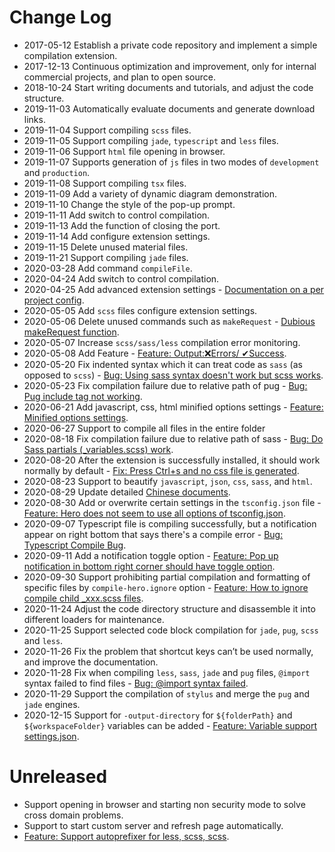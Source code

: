 # Change Log

- 2017-05-12 Establish a private code repository and implement a simple compilation extension.
- 2017-12-13 Continuous optimization and improvement, only for internal commercial projects, and plan to open source.
- 2018-10-24 Start writing documents and tutorials, and adjust the code structure.
- 2019-11-03 Automatically evaluate documents and generate download links.
- 2019-11-04 Support compiling `scss` files.
- 2019-11-05 Support compiling `jade`, `typescript` and `less` files.
- 2019-11-06 Support `html` file opening in browser.
- 2019-11-07 Supports generation of `js` files in two modes of `development` and `production`.
- 2019-11-08 Support compiling `tsx` files.
- 2019-11-09 Add a variety of dynamic diagram demonstration.
- 2019-11-10 Change the style of the pop-up prompt.
- 2019-11-11 Add switch to control compilation.
- 2019-11-13 Add the function of closing the port.
- 2019-11-14 Add configure extension settings.
- 2019-11-15 Delete unused material files.
- 2019-11-21 Support compiling `jade` files.
- 2020-03-28 Add command `compileFile`.
- 2020-04-24 Add switch to control compilation.
- 2020-04-25 Add advanced extension settings - [Documentation on a per project config](https://github.com/Wscats/compile-hero/issues/6).
- 2020-05-05 Add `scss` files configure extension settings.
- 2020-05-06 Delete unused commands such as `makeRequest` - [Dubious makeRequest function](https://github.com/Wscats/compile-hero/issues/9).
- 2020-05-07 Increase `scss/sass/less` compilation error monitoring.
- 2020-05-08 Add Feature - [Feature: Output:❌Errors/ ✔Success](https://github.com/Wscats/compile-hero/issues/15).
- 2020-05-20 Fix indented syntax which it can treat code as `sass` (as opposed to `scss`) - [Bug: Using sass syntax doesn't work but scss works](https://github.com/Wscats/compile-hero/issues/17).
- 2020-05-23 Fix compilation failure due to relative path of pug - [Bug: Pug include tag not working](https://github.com/Wscats/compile-hero/issues/19).
- 2020-06-21 Add javascript, css, html minified options settings - [Feature: Minified options settings](https://github.com/Wscats/compile-hero/issues/13).
- 2020-06-27 Support to compile all files in the entire folder
- 2020-08-18 Fix compilation failure due to relative path of sass - [Bug: Do Sass partials (\_variables.scss) work](https://github.com/Wscats/compile-hero/issues/38).
- 2020-08-20 After the extension is successfully installed, it should work normally by default - [Fix: Press Ctrl+s and no css file is generated](https://github.com/Wscats/compile-hero/issues/36).
- 2020-08-23 Support to beautify `javascript`, `json`, `css`, `sass`, and `html`.
- 2020-08-29 Update detailed [Chinese documents](https://github.com/Wscats/compile-hero/blob/master/README.CN.md).
- 2020-08-30 Add or overwrite certain settings in the `tsconfig.json` file - [Feature: Hero does not seem to use all options of tsconfig.json](https://github.com/Wscats/compile-hero/issues/43).
- 2020-09-07 Typescript file is compiling successfully, but a notification appear on right bottom that says there's a compile error - [Bug: Typescript Compile Bug](https://github.com/Wscats/compile-hero/issues/55).
- 2020-09-11 Add a notification toggle option - [Feature: Pop up notification in bottom right corner should have toggle option](https://github.com/Wscats/compile-hero/issues/58).
- 2020-09-30 Support prohibiting partial compilation and formatting of specific files by `compile-hero.ignore` option - [Feature: How to ignore compile child \_xxx.scss files](https://github.com/Wscats/compile-hero/issues/56).
- 2020-11-24 Adjust the code directory structure and disassemble it into different loaders for maintenance.
- 2020-11-25 Support selected code block compilation for `jade`, `pug`, `scss` and `less`.
- 2020-11-26 Fix the problem that shortcut keys can’t be used normally, and improve the documentation.
- 2020-11-28 Fix when compiling `less`, `sass`, `jade` and `pug` files, `@import` syntax failed to find files - [Bug: @import syntax failed](https://github.com/Wscats/compile-hero/issues/80).
- 2020-11-29 Support the compilation of `stylus` and merge the `pug` and `jade` engines.
- 2020-12-15 Support for `-output-directory` for `${folderPath}` and `${workspaceFolder}` variables can be added - [Feature: Variable support settings.json](https://github.com/Wscats/compile-hero/issues/84).

# Unreleased

- Support opening in browser and starting non security mode to solve cross domain problems.
- Support to start custom server and refresh page automatically.
- [Feature: Support autoprefixer for less, scss, scss](https://github.com/Wscats/compile-hero/issues/14).

